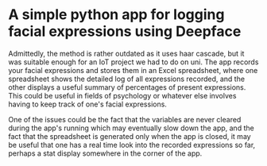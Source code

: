# A simple python app for logging facial expressions using Deepface
Admittedly, the method is rather outdated as it uses haar cascade, but it was suitable enough for an IoT project we had to do on uni.
The app records your facial expressions and stores them in an Excel spreadsheet, where one spreadsheet shows the detailed log of all expressions recorded, and the other displays a useful summary of percentages of present expressions. This could be useful in fields of psychology or whatever else involves having to keep track of one's facial expressions.

One of the issues could be the fact that the variables are never cleared during the app's running which may eventually slow down the app, and the fact that the spreadsheet is generated only when the app is closed, it may be useful that one has a real time look into the recorded expressions so far, perhaps a stat display somewhere in the corner of the app.

